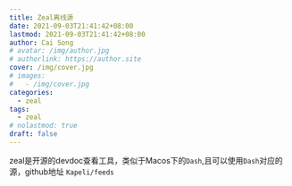```yaml
---
title: Zeal离线源
date: 2021-09-03T21:41:42+08:00
lastmod: 2021-09-03T21:41:42+08:00
author: Cai Song
# avatar: /img/author.jpg
# authorlink: https://author.site
cover: /img/cover.jpg
# images:
#   - /img/cover.jpg
categories:
  - zeal
tags:
  - zeal
# nolastmod: true
draft: false
---
```


zeal是开源的devdoc查看工具，类似于Macos下的`Dash`,且可以使用`Dash`对应的源，github地址 `Kapeli/feeds`

